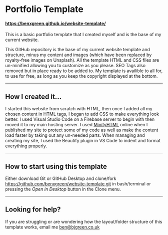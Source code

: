 # Portfolio Template
#### https://benxgreen.github.io/website-template/
This is a basic portfolio template that I created myself and is the base of my current website. 

This GitHub repository is the base of my current website template and structure, minus my content and images (which have been replaced by royalty-free images on Unsplash). All the template HTML and CSS files are un-minified allowing you to customize as you please. SEO Tags also removed but in place ready to be added to. My template is availible to all for, to use for free, as long as you keep the copyright displayed at the bottom. 

---

## How I created it...
I started this website from scratch with HTML, then once I added all my chosen content in HTML tags, I began to add CSS to make everything look better. I used Visual Studio Code on a Firebase server to begin with then moved it to my main hosting server. I used [MinifyHTML](http://minifycode.com/html-minifier) online when I published my site to protect some of my code as well as make the content load faster by taking out any un-needed parts. When managing and creating my site, I used the Beautify plugin in VS Code to indent and format everything properly.

---

## How to start using this template
Either download Git or GitHub Desktop and clone/fork https://github.com/benxgreen/website-template.git in bash/terminal or pressing the *Open in Desktop* button in the Clone menu. 

---

## Looking for help?
If you are struggling or are wondering how the layout/folder structure of this template works, email me [ben@bjgreen.co.uk](ben@bjgreen.co.uk)
